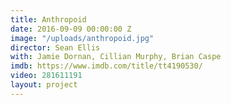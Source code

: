 ```yaml
---
title: Anthropoid
date: 2016-09-09 00:00:00 Z
image: "/uploads/anthropoid.jpg"
director: Sean Ellis
with: Jamie Dornan, Cillian Murphy, Brian Caspe
imdb: https://www.imdb.com/title/tt4190530/
video: 281611191
layout: project
---
```


